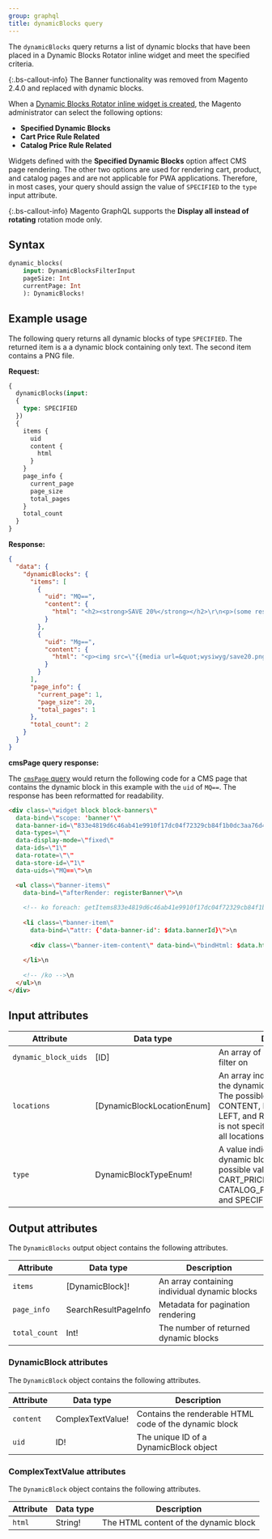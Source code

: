 ```yaml
---
group: graphql
title: dynamicBlocks query
---
```


The `dynamicBlocks` query returns a list of dynamic blocks that have been placed in a Dynamic Blocks Rotator inline widget and meet the specified criteria.

{:.bs-callout-info}
The Banner functionality was removed from Magento 2.4.0 and replaced with dynamic blocks.

When a [Dynamic Blocks Rotator inline widget is created](https://docs.magento.com/user-guide/cms/dynamic-blocks.html), the Magento administrator can select the following options:

*  **Specified Dynamic Blocks**
*  **Cart Price Rule Related**
*  **Catalog Price Rule Related**

Widgets defined with the **Specified Dynamic Blocks** option affect CMS page rendering. The other two options are used for rendering cart, product, and catalog pages and are not applicable for PWA applications. Therefore, in most cases, your query should assign the value of `SPECIFIED` to the `type` input attribute.

{:.bs-callout-info}
Magento GraphQL supports the **Display all instead of rotating** rotation mode only.

## Syntax

```graphql
dynamic_blocks(
    input: DynamicBlocksFilterInput
    pageSize: Int
    currentPage: Int
    ): DynamicBlocks!
```

## Example usage

The following query returns all dynamic blocks of type `SPECIFIED`. The returned item is a a dynamic block containing only text. The second item contains a PNG file.

**Request:**

```graphql
{
  dynamicBlocks(input: 
  {
    type: SPECIFIED
  })
  {
    items {
      uid
      content {
        html
      }
    }
    page_info {
      current_page
      page_size
      total_pages
    }
    total_count
  }
}
```

**Response:**

```json
{
  "data": {
    "dynamicBlocks": {
      "items": [
        {
          "uid": "MQ==",
          "content": {
            "html": "<h2><strong>SAVE 20%</strong></h2>\r\n<p>(some restrictions apply)</p>\r\n<p>&nbsp;</p>"
          }
        },
        {
          "uid": "Mg==",
          "content": {
            "html": "<p><img src=\"{{media url=&quot;wysiwyg/save20.png&quot;}}\" alt=\"save 20% red\"></p>"
          }
        }
      ],
      "page_info": {
        "current_page": 1,
        "page_size": 20,
        "total_pages": 1
      },
      "total_count": 2
    }
  }
}
```

**cmsPage query response:**

The [`cmsPage` query]({{page.baseurl}}/graphql/queries/cms-page.html) would return the following code for a CMS page that contains the dynamic block in this example with the `uid` of `MQ==`. The response has been reformatted for readability.

```html
<div class=\"widget block block-banners\"
  data-bind=\"scope: 'banner'\"
  data-banner-id=\"833e4819d6c46ab41e9910f17dc04f72329cb84f1b0dc3aa76d43bcb11d605a6\"
  data-types=\"\"
  data-display-mode=\"fixed\"
  data-ids=\"1\"
  data-rotate=\"\"
  data-store-id=\"1\"
  data-uids=\"MQ==\">\n

  <ul class=\"banner-items\"
    data-bind=\"afterRender: registerBanner\">\n
    
    <!-- ko foreach: getItems833e4819d6c46ab41e9910f17dc04f72329cb84f1b0dc3aa76d43bcb11d605a6() -->\n   
    
    <li class=\"banner-item\" 
      data-bind=\"attr: {'data-banner-id': $data.bannerId}\">\n
      
      <div class=\"banner-item-content\" data-bind=\"bindHtml: $data.html\"></div>\n
      
    </li>\n
    
    <!-- /ko -->\n
  </ul>\n
</div>
```

## Input attributes

Attribute | Data type | Description
--- | --- | ---
`dynamic_block_uids` | [ID] | An array of dynamic block UIDs to filter on
`locations` | [DynamicBlockLocationEnum] | An array indicating the locations the dynamic block can be placed. The possible values are CONTENT, HEADER, FOOTER, LEFT, and RIGHT. If this attribute is not specified, the query returns all locations
`type` | DynamicBlockTypeEnum! | A value indicating the type of dynamic block to filter on. The possible values are CART_PRICE_RULE_RELATED, CATALOG_PRICE_RULE_RELATED, and SPECIFIED
## Output attributes

The `DynamicBlocks` output object contains the following attributes.

Attribute | Data type | Description
--- | --- | ---
`items` | [DynamicBlock]! | An array containing individual dynamic blocks
`page_info` | SearchResultPageInfo | Metadata for pagination rendering
`total_count` | Int! | The number of returned dynamic blocks

### DynamicBlock attributes

The `DynamicBlock` object contains the following attributes.

Attribute | Data type | Description
--- | --- | ---
`content` | ComplexTextValue! | Contains the renderable HTML code of the dynamic block
`uid` | ID! | The unique ID of a DynamicBlock object

### ComplexTextValue attributes

The `DynamicBlock` object contains the following attributes.

Attribute | Data type | Description
--- | --- | ---
`html` | String! | The HTML content of the dynamic block
